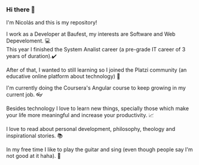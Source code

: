 ### Hi there 👋

I'm Nicolás and this is my repository!

I work as a Developer at Baufest, my interests are Software and Web Depeveloment. 💻 <br/>
This year I finished the System Analist career (a pre-grade IT career of 3 years of duration).✔️

After of that, I wanted to still learning so I joined the Platzi community (an educative online platform about technology) 🚀

I'm currently doing the Coursera's Angular course to keep growing in my current job. 👓

Besides technology I love to learn new things, specially those which make your life more meaningful and increase your productivity. 📈

I love to read about personal development, philosophy, theology and inspirational stories. 📚

In my free time I like to play the guitar and sing (even though people say I'm not good at it haha). 🎻





<!--
**nicolas-aldao/nicolas-aldao** is a ✨ _special_ ✨ repository because its `README.md` (this file) appears on your GitHub profile.

Here are some ideas to get you started:

- 🔭 I’m currently working on ...
- 🌱 I’m currently learning Angular
- 👯 I’m looking to collaborate on ...
- 🤔 I’m looking for help with ...
- 💬 Ask me about ...
- 📫 How to reach me: ...
- 😄 Pronouns: ...
- ⚡ Fun fact: ...
-->
